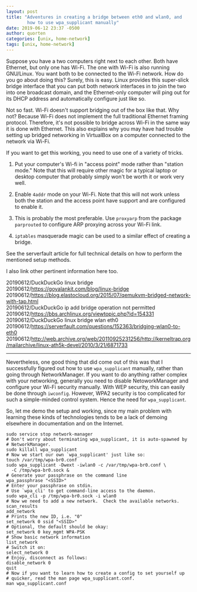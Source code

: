 ```yaml
---
layout: post
title: "Adventures in creating a bridge between eth0 and wlan0, and
        how to use wpa_supplicant manually"
date: 2019-06-12 23:37 -0500
author: quorten
categories: [unix, home-network]
tags: [unix, home-network]
---
```


Suppose you have a two computers right next to each other.  Both have
Ethernet, but only one has Wi-Fi.  The one with Wi-Fi is also running
GNU/Linux.  You want both to be connected to the Wi-Fi network.  How
do you go about doing this?  Surely, this is easy.  Linux provides
this super-slick bridge interface that you can put both network
interfaces in to join the two into one broadcast domain, and the
Ethernet-only computer will ping out for its DHCP address and
automatically configure just like so.

Not so fast.  Wi-Fi doesn't support bridging out of the box like that.
Why not?  Because Wi-Fi does not implement the full traditional
Ethernet framing protocol.  Therefore, it's not possible to bridge
across Wi-Fi in the same way it is done with Ethernet.  This also
explains why you may have had trouble setting up bridged networking in
VirtualBox on a computer connected to the network via Wi-Fi.

If you want to get this working, you need to use one of a variety of
tricks.

1. Put your computer's Wi-fi in "access point" mode rather than
   "station mode."  Note that this will require other magic for a
   typical laptop or desktop computer that probably simply won't be
   worth it or work very well.

2. Enable `4addr` mode on your Wi-Fi.  Note that this will not work
   unless both the station and the access point have support and are
   configured to enable it.

<!-- more -->

3. This is probably the most preferable.  Use `proxyarp` from the
   package `parprouted` to configure ARP proxying across your Wi-Fi
   link.

4. `iptables` masquerade magic can be used to a similar effect of
   creating a bridge.

See the serverfault article for full technical details on how to
perform the mentioned setup methods.

I also link other pertinent information here too.

20190612/DuckDuckGo linux bridge  
20190612/https://goyalankit.com/blog/linux-bridge  
20190612/https://blog.elastocloud.org/2015/07/qemukvm-bridged-network-with-tap.html  
20190612/DuckDuckGo ip add bridge operation not permitted  
20190612/https://bbs.archlinux.org/viewtopic.php?id=154331  
20190612/DuckDuckGo linux bridge wlan eth0  
20190612/https://serverfault.com/questions/152363/bridging-wlan0-to-eth0  
20190612/http://web.archive.org/web/20110925231256/http://kerneltrap.org/mailarchive/linux-ath5k-devel/2010/3/21/6871733

----------

Nevertheless, one good thing that did come out of this was that I
successfully figured out how to use `wpa_supplicant` manually, rather
than going through NetworkManager.  If you want to do anything rather
complex with your networking, generally you need to disable
NetoworkManager and configure your Wi-Fi security manually.  With WEP
security, this can easily be done through `iwconfig`.  However, WPA2
security is too complicated for such a simple-minded control system.
Hence the need for `wpa_supplicant`.

So, let me demo the setup and working, since my main problem with
learning these kinds of technologies tends to be a lack of demoing
elsewhere in documentation and on the Internet.

```
sudo service stop network-manager
# Don't worry about terminating wpa_supplicant, it is auto-spawned by
# NetworkManager.
sudo killall wpa_supplicant
# Now we start our own `wpa_supplicant' just like so:
touch /var/tmp/wpa-br0.conf
sudo wpa_supplicant -Dwext -iwlan0 -c /var/tmp/wpa-br0.conf \
  -C /tmp/wpa-br0.sock &
# Generate your passphrase on the command line
wpa_passphrase "<SSID>"
# Enter your passphrase on stdin.
# Use `wpa_cli' to get command-line access to the daemon.
sudo wpa_cli -p /tmp/wpa-br0.sock -i wlan0
# Now we need to add a new network.  Check the available networks.
scan_results
add_network
# Prints the new ID, i.e. "0"
set_network 0 ssid "<SSID>"
# Optional, the default should be okay:
set_network 0 key_mgmt WPA-PSK
# Show basic network information
list_network
# Switch it on:
select_network 0
# Enjoy, disconnect as follows:
disable_network 0
quit
# Now if you want to learn how to create a config to set yourself up
# quicker, read the man page wpa_supplicant.conf.
man wpa_supplicant.conf
```
